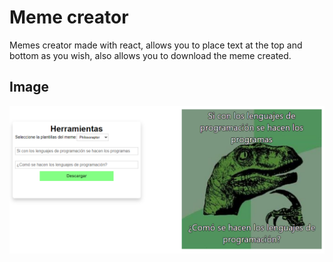 # Meme creator
Memes creator made with react, allows you to place text at the top and bottom as you wish, also allows you to download the meme created.

## Image
![captura](https://github.com/StivenB23/Meme-Creator/blob/master/public/img/captura.PNG)
